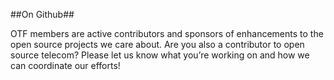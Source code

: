 ##On Github##

OTF members are active contributors and sponsors of enhancements to the open source projects we care about. Are you also a contributor to open source telecom? Please let us know what you’re working on and how we can coordinate our efforts!
